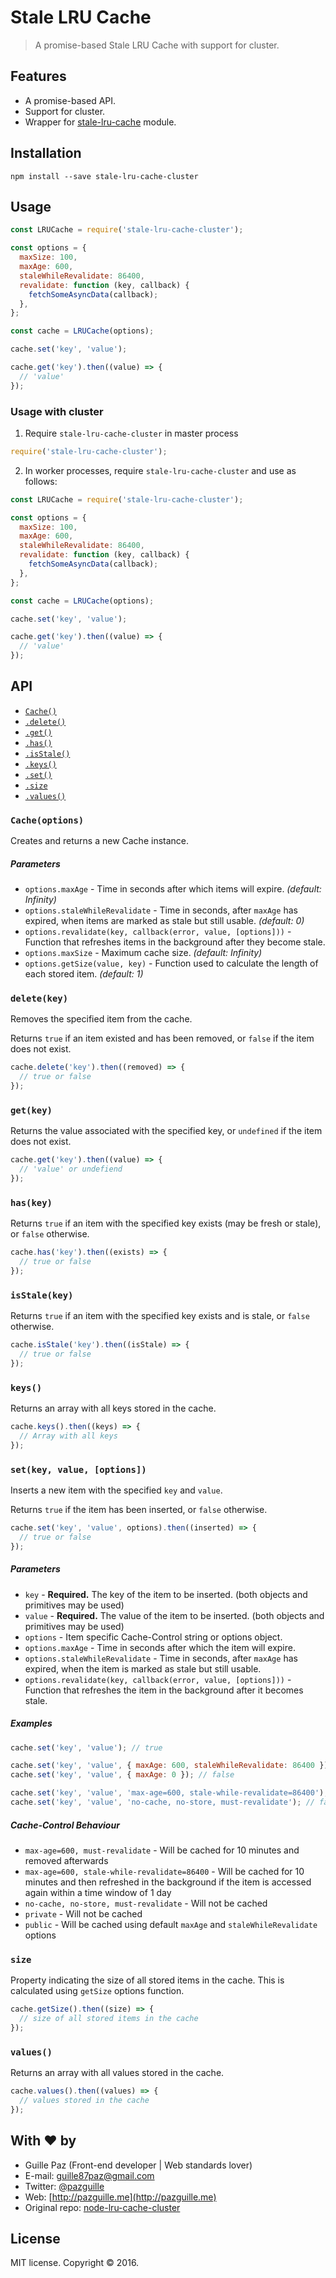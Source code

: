 # Stale LRU Cache

> A promise-based Stale LRU Cache with support for cluster.

## Features

- A promise-based API.
- Support for cluster.
- Wrapper for [stale-lru-cache](github.com/cyberthom/stale-lru-cache) module.

## Installation

```
npm install --save stale-lru-cache-cluster
```

## Usage

```js
const LRUCache = require('stale-lru-cache-cluster');

const options = {
  maxSize: 100,
  maxAge: 600,
  staleWhileRevalidate: 86400,
  revalidate: function (key, callback) {
    fetchSomeAsyncData(callback);
  },
};

const cache = LRUCache(options);

cache.set('key', 'value');

cache.get('key').then((value) => {
  // 'value'
});
```

### Usage with cluster
1. Require ```stale-lru-cache-cluster``` in master process

  ```js
  require('stale-lru-cache-cluster');
  ```

2. In worker processes, require ```stale-lru-cache-cluster``` and use as follows:

  ```js
  const LRUCache = require('stale-lru-cache-cluster');

  const options = {
    maxSize: 100,
    maxAge: 600,
    staleWhileRevalidate: 86400,
    revalidate: function (key, callback) {
      fetchSomeAsyncData(callback);
    },
  };

  const cache = LRUCache(options);

  cache.set('key', 'value');

  cache.get('key').then((value) => {
    // 'value'
  });
  ```

## API

* [`Cache()`](#cacheoptions)
* [`.delete()`](#deletekey)
* [`.get()`](#getkey)
* [`.has()`](#haskey)
* [`.isStale()`](#isstalekey)
* [`.keys()`](#keys)
* [`.set()`](#setkeyvalueoptions)
* [`.size`](#size)
* [`.values()`](#values)


### `Cache(options)`

Creates and returns a new Cache instance.

##### Parameters

* `options.maxAge` - Time in seconds after which items will expire. *(default: Infinity)*
* `options.staleWhileRevalidate` - Time in seconds, after `maxAge` has expired, when items are marked as stale but still usable. *(default: 0)*
* `options.revalidate(key, callback(error, value, [options]))` - Function that refreshes items in the background after they become stale.
* `options.maxSize` - Maximum cache size. *(default: Infinity)*
* `options.getSize(value, key)` - Function used to calculate the length of each stored item. *(default: 1)*

### `delete(key)`

Removes the specified item from the cache.

Returns `true` if an item existed and has been removed, or `false` if the item does not exist.

```js
cache.delete('key').then((removed) => {
  // true or false
});
```

### `get(key)`

Returns the value associated with the specified key, or `undefined` if the item does not exist.

```js
cache.get('key').then((value) => {
  // 'value' or undefiend
});
```

### `has(key)`

Returns `true` if an item with the specified key exists (may be fresh or stale), or `false` otherwise.

```js
cache.has('key').then((exists) => {
  // true or false
});
```

### `isStale(key)`

Returns `true` if an item with the specified key exists and is stale, or `false` otherwise.

```js
cache.isStale('key').then((isStale) => {
  // true or false
});
```

### `keys()`

Returns an array with all keys stored in the cache.

```js
cache.keys().then((keys) => {
  // Array with all keys
});
```

### `set(key, value, [options])`

Inserts a new item with the specified `key` and `value`.

Returns `true` if the item has been inserted, or `false` otherwise.

```js
cache.set('key', 'value', options).then((inserted) => {
  // true or false
});
```

##### Parameters

* `key` - **Required.** The key of the item to be inserted. (both objects and primitives may be used)
* `value` - **Required.** The value of the item to be inserted. (both objects and primitives may be used)
* `options` - Item specific Cache-Control string or options object.
* `options.maxAge` - Time in seconds after which the item will expire.
* `options.staleWhileRevalidate` - Time in seconds, after `maxAge` has expired, when the item is marked as stale but still usable.
* `options.revalidate(key, callback(error, value, [options]))` - Function that refreshes the item in the background after it becomes stale.

##### Examples

```javascript
cache.set('key', 'value'); // true

cache.set('key', 'value', { maxAge: 600, staleWhileRevalidate: 86400 }); // true
cache.set('key', 'value', { maxAge: 0 }); // false

cache.set('key', 'value', 'max-age=600, stale-while-revalidate=86400'); // true
cache.set('key', 'value', 'no-cache, no-store, must-revalidate'); // false
```

##### Cache-Control Behaviour

* `max-age=600, must-revalidate` - Will be cached for 10 minutes and removed afterwards
* `max-age=600, stale-while-revalidate=86400` - Will be cached for 10 minutes and then refreshed in the background if the item is accessed again within a time window of 1 day
* `no-cache, no-store, must-revalidate` - Will not be cached
* `private` - Will not be cached
* `public` - Will be cached using default `maxAge` and `staleWhileRevalidate` options

### `size`

Property indicating the size of all stored items in the cache. This is calculated using `getSize` options function.

```js
cache.getSize().then((size) => {
  // size of all stored items in the cache
});
```

### `values()`

Returns an array with all values stored in the cache.

```js
cache.values().then((values) => {
  // values stored in the cache
});
```

## With :heart: by

- Guille Paz (Front-end developer | Web standards lover)
- E-mail: [guille87paz@gmail.com](mailto:guille87paz@gmail.com)
- Twitter: [@pazguille](http://twitter.com/pazguille)
- Web: [http://pazguille.me](http://pazguille.me)
- Original repo: [node-lru-cache-cluster](https://github.com/robby/node-lru-cache-cluster)

## License

MIT license. Copyright © 2016.
